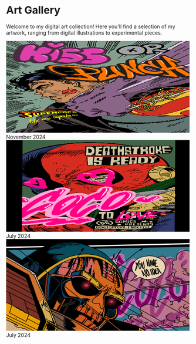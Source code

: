 # Art Gallery

Welcome to my digital art collection! Here you'll find a selection of my artwork, ranging from digital illustrations to experimental pieces.

<div class="gallery">
  <div class="gallery-item">
    <a href="images/art/Kiss_or_Punch.png">
        <img src="images/art/Kiss_or_Punch.png" alt="Kiss or Punch" style="width: 500px; height: 250px;">
    </a>
    <div class="gallery-content">
      <span class="date">November 2024</span>
    </div>
  </div>

  <div class="gallery-item">
    <a href="images/art/Deathstroke_Ready_to_Love.png">
        <img src="images/art/Deathstroke_Ready_to_Love.png" alt="Deathstroke is ready to love" style="width: 500px; height: 250px;">
    </a>
    <div class="gallery-content">
      <span class="date">July 2024</span>
    </div>
  </div>
  
  
  <div class="gallery-item">
    <a href="images/art/You_Have_No_Idea.png">
        <img src="images/art/You_Have_No_Idea.png" alt="You Have No Idea" style="width: 500px; height: 250px;">
    </a>
    <div class="gallery-content">
      <span class="date">July 2024</span>
      <!--  <h3>Geometric Patterns</h3> -->
      <!--  <p>An exploration of mathematical patterns and symmetry.</p> -->
    </div>
  </div>
</div>
